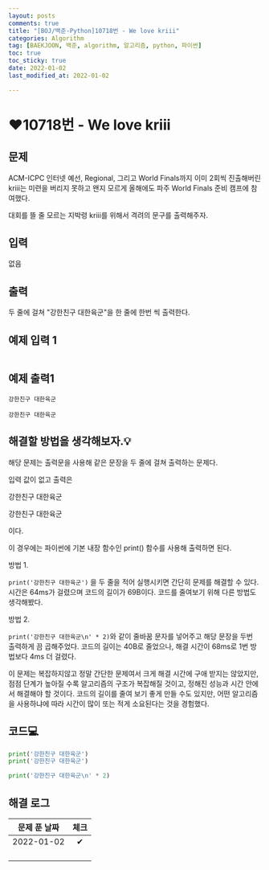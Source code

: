 ```yaml
---
layout: posts
comments: true
title: "[BOJ/백준-Python]10718번 - We love kriii"
categories: Algorithm
tag: [BAEKJOON, 백준, algorithm, 알고리즘, python, 파이썬]
toc: true
toc_sticky: true
date: 2022-01-02
last_modified_at: 2022-01-02

---
```




# ❤10718번 - We love kriii



## 문제

ACM-ICPC 인터넷 예선, Regional, 그리고 World Finals까지 이미 2회씩 진출해버린 kriii는 미련을 버리지 못하고 왠지 모르게 올해에도 파주 World Finals 준비 캠프에 참여했다.

대회를 뜰 줄 모르는 지박령 kriii를 위해서 격려의 문구를 출력해주자.



## 입력

없음



## 출력

두 줄에 걸쳐 "강한친구 대한육군"을 한 줄에 한번 씩 출력한다.



## 예제 입력 1 

```

```



## 예제 출력1

```
강한친구 대한육군

강한친구 대한육군
```



##  해결할 방법을 생각해보자.💡

해당 문제는 출력문을 사용해 같은 문장을 두 줄에 걸쳐 출력하는 문제다.  

입력 값이 없고 출력은 

강한친구 대한육군  

강한친구 대한육군  

이다.   

이 경우에는 파이썬에 기본 내장 함수인 print() 함수를 사용해 출력하면 된다.  

방법 1.  

`print('강한친구 대한육군')` 을 두 줄을 적어 실행시키면 간단히 문제를 해결할 수 있다. 시간은 64ms가 걸렸으며 코드의 길이가 69B이다. 코드를 줄여보기 위해 다른 방법도 생각해봤다.

방법 2.  

`print('강한친구 대한육군\n' * 2)`와 같이 줄바꿈 문자를 넣어주고 해당 문장을 두번 출력하게 끔 곱해주었다. 코드의 길이는 40B로 줄었으나, 해결 시간이 68ms로 1번 방법보다 4ms 더 걸렸다.



이 문제는 복잡하지않고 정말 간단한 문제여서 크게 해결 시간에 구애 받지는 않았지만, 점점 단계가 높아질 수록 알고리즘의 구조가 복잡해질 것이고, 정해진 성능과 시간 안에서 해결해야 할 것이다. 코드의 길이를 줄여 보기 좋게 만들 수도 있지만, 어떤 알고리즘을 사용하냐에 따라 시간이 많이 또는 적게 소요된다는 것을 경험했다.

 

## 코드💻

```python
print('강한친구 대한육군')
print('강한친구 대한육군')
```

```python
print('강한친구 대한육군\n' * 2)
```







## 해결 로그 

| 문제 푼 날짜 | 체크 |
| :----------: | :--: |
|  2022-01-02  |  ✔   |
|              |      |
|              |      |
|              |      |
|              |      |



